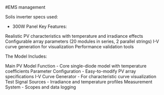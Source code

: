 #EMS management

Solis inverter specs used:
- 300W Panel
Key Features:

Realistic PV characteristics with temperature and irradiance effects
Configurable array parameters (20 modules in series, 2 parallel strings)
I-V curve generation for visualization
Performance validation tools

The Model Includes:

Main PV Model Function - Core single-diode model with temperature coefficients
Parameter Configuration - Easy-to-modify PV array specifications
I-V Curve Generator - For characteristic curve visualization
Test Signal Sources - Irradiance and temperature profiles
Measurement System - Scopes and data logging